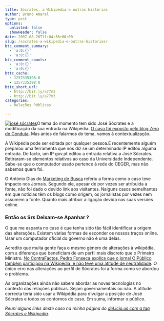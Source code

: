 ```yaml
---
title: Sócrates, a Wikipédia e outras histórias
author: Bruno Amaral
type: post
options:
  unlisted: false
  showHeader: false
date: 2007-08-20T11:04:36+00:00
slug: /socrates-a-wikipedia-e-outras-historias/
btc_comment_summary:
  - 'a:0:{}'
  - 'a:0:{}'
btc_comment_counts:
  - 'a:0:{}'
  - 'a:0:{}'
bttc_cache:
  - 1257335398:0
  - 1257335398:0
bttc_short_url:
  - http://bit.ly/a77m3
  - http://bit.ly/a77m3
categories:
  - Relações Públicas

---
```

<a href="http://www.brunoamaral.com/post/socrates-a-wikipedia-e-outras-historias/jose-socrates/" rel="attachment wp-att-496" title="josé sócrates"><img src="/wp-content/uploads/2007/08/josesocrates31.thumbnail.jpg" alt="josé sócrates" class="left frame" /></a>O tema do momento tem sido José Sócrates e a modificação da sua entrada na Wikipédia. [O caso foi exposto pelo blog Zero de Conduta][1]. Mas antes de falarmos do tema, vamos à contextualização.

A Wikipédia pode ser editada por qualquer pessoa.E recentemente alguém preparou uma ferramenta que nos diz se um determinado IP editou alguma entrada. De facto, um IP gov.pt editou a entrada relativa a José Sócrates. Retiraram-se elementos relativos ao caso da Universidade Independente. Sabe-se que o computador usado pertence à rede do CEGER, mas não sabemos quem foi.

O António Dias do [Marketing de Busca][2] referiu a forma como o caso teve impacto nos Jornais. Segundo ele, apesar de por vezes ser atribuida a fonte, não foi dado o devido link aos visitantes. Nalguns casos semelhantes em que notícias têm os blogs como origem, os jornalistas por vezes nem assumem a fonte. Quanto mais atribuir a ligação devida nas suas versões online.

### Então os Srs Deixam-se Apanhar ?

O que me espanta no caso é que tenha sido tão fácil identificar a origem das alterações. Existem várias formas de esconder os nossos traços online. Usar um computador oficial do governo não é uma delas.

Acredito que muita gente faça o mesmo género de alterações à wikipédia, com a diferença que beneficiam de um perfil mais discreto que o Primeiro Ministro. [No ContraFactos, Pedro Fonseca explica que o jornal O Público também participou na Wikipédia, e não teve uma atitude de neutralidade][3]. O único erro nas alterações ao perfil de Sócrates foi a forma como se abordou o problema.

As organizações ainda não sabem abordar as novas tecnologias no contexto das relações públicas. Sejam governamentais ou não. A atitude correcta teria sido usar a Wikipédia para divulgar a posição de José Sócrates e todos os contornos do caso. Em suma, informar o público.

_Reuni alguns links deste caso na minha página do [del.icio.us com a tag Sócrates e Wikipedia][4]._

 [1]: http://zerodeconduta.blogspot.com/2007/08/os-longos-braos-da-censura-socrtica.html
 [2]: http://www.marketingdebusca.com/artigo/socrates-wikipedia-blog-jornais/
 [3]: http://contrafactos.blogspot.com/2007/08/pormenores.html
 [4]: http://del.icio.us/bruno.amaral/socrates%2Bwikipedia